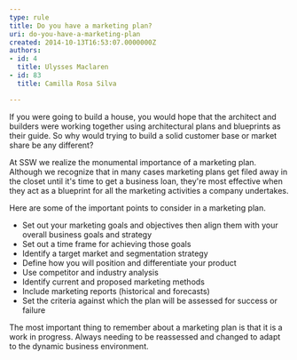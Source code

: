 ```yaml
---
type: rule
title: Do you have a marketing plan?
uri: do-you-have-a-marketing-plan
created: 2014-10-13T16:53:07.0000000Z
authors:
- id: 4
  title: Ulysses Maclaren
- id: 83
  title: Camilla Rosa Silva

---
```




<span class='intro'> <p>If you were going to build a house, you would hope that the architect and builders were working together using architectural plans and blueprints as their guide. So why would trying to build a solid customer base or market share be any different?<br></p>
<p>At SSW we realize the monumental importance of a marketing plan. Although we recognize that in many cases marketing plans get filed away in the closet until it's time to get a business loan, they're most effective when they act as a blueprint for all the marketing activities a company undertakes.<br></p> </span>

<p>Here are some of the important points to consider in a marketing plan.</p><ul><li>Set&#160;out your marketing goals and objectives then align them with your overall business goals and strategy</li><li>Set&#160;out a time frame for achieving those goals<br></li><li>Identify&#160;a target market and segmentation strategy</li><li>Define how you will position and differentiate your product</li><li>Use competitor and industry analysis<br></li><li>Identify&#160;current and proposed marketing methods</li><li>Include marketing reports (historical and forecasts)&#160;</li><li>Set&#160;the criteria against which the plan will be assessed for success or failure</li></ul>
<p>The most important thing to remember about a marketing plan is that it is a work in progress.&#160;Always needing to be reassessed and changed to adapt to the dynamic business environment.</p>


